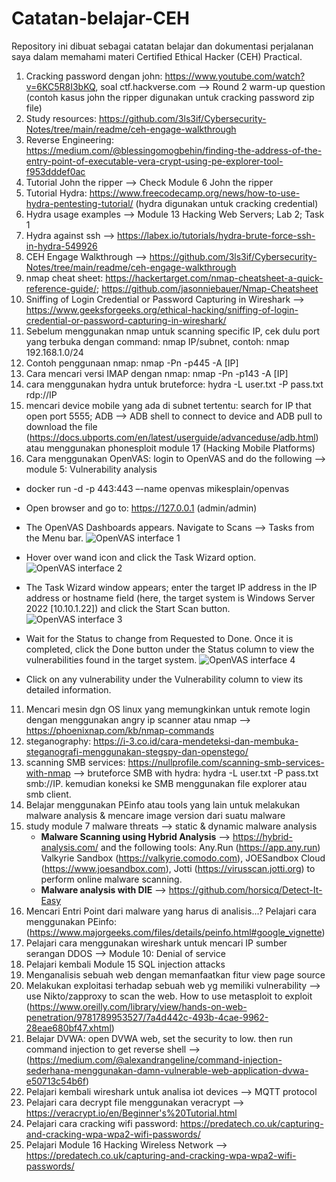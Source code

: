 # Catatan-belajar-CEH
Repository ini dibuat sebagai catatan belajar dan dokumentasi perjalanan saya dalam memahami materi Certified Ethical Hacker (CEH) Practical.

1. Cracking password dengan john: https://www.youtube.com/watch?v=6KC5R8I3bKQ, soal ctf.hackverse.com --> Round 2 warm-up question (contoh kasus john the ripper digunakan untuk cracking password zip file)
2. Study resources: https://github.com/3ls3if/Cybersecurity-Notes/tree/main/readme/ceh-engage-walkthrough
3. Reverse Engineering: https://medium.com/@blessingomogbehin/finding-the-address-of-the-entry-point-of-executable-vera-crypt-using-pe-explorer-tool-f953dddef0ac
4. Tutorial John the ripper --> Check Module 6 John the ripper 
5. Tutorial Hydra: https://www.freecodecamp.org/news/how-to-use-hydra-pentesting-tutorial/ (hydra digunakan untuk cracking credential)
6. Hydra usage examples --> Module 13 Hacking Web Servers; Lab 2; Task 1
7. Hydra against ssh --> https://labex.io/tutorials/hydra-brute-force-ssh-in-hydra-549926
8. CEH Engage Walkthrough --> https://github.com/3ls3if/Cybersecurity-Notes/tree/main/readme/ceh-engage-walkthrough
9. nmap cheat sheet: https://hackertarget.com/nmap-cheatsheet-a-quick-reference-guide/; https://github.com/jasonniebauer/Nmap-Cheatsheet
10. Sniffing of Login Credential or Password Capturing in Wireshark --> https://www.geeksforgeeks.org/ethical-hacking/sniffing-of-login-credential-or-password-capturing-in-wireshark/
11. Sebelum menggunakan nmap untuk scanning specific IP, cek dulu port yang terbuka dengan command: nmap IP/subnet, contoh: nmap 192.168.1.0/24
12. Contoh penggunaan nmap: nmap -Pn -p445 -A [IP]
13. Cara mencari versi IMAP dengan nmap: nmap -Pn -p143 -A [IP]
14. cara menggunakan hydra untuk bruteforce: hydra -L user.txt -P pass.txt rdp://IP
15. mencari device mobile yang ada di subnet tertentu: search for IP that open port 5555; ADB --> ADB shell to connect to device and ADB pull to download the file (https://docs.ubports.com/en/latest/userguide/advanceduse/adb.html) atau menggunakan phonesploit module 17 (Hacking Mobile Platforms)
16. Cara menggunakan OpenVAS: login to OpenVAS and do the following --> module 5: Vulnerability analysis
   -  docker run -d -p 443:443 –-name openvas mikesplain/openvas
   -  Open browser and go to: https://127.0.0.1 (admin/admin)
   -  The OpenVAS Dashboards appears. Navigate to Scans --> Tasks from the Menu bar.
      ![OpenVAS interface 1](https://github.com/user-attachments/assets/20a88f49-9d00-48e9-b0f1-0d7d6140bd19)

   -  Hover over wand icon and click the Task Wizard option.
      ![OpenVAS interface 2](https://github.com/user-attachments/assets/d88d8fbd-1a86-45cd-88c2-8ef5c7949be1)

   -  The Task Wizard window appears; enter the target IP address in the IP address or hostname field (here, the target system is Windows Server 2022 [10.10.1.22]) and click the Start Scan button.
      ![OpenVAS interface 3](https://github.com/user-attachments/assets/52060a7a-2a4f-400c-a9ac-5bfba4d78efc)

   - Wait for the Status to change from Requested to Done. Once it is completed, click the Done button under the Status column to view the vulnerabilities found in the target system.
     ![OpenVAS interface 4](https://github.com/user-attachments/assets/28cbf9e0-f4c1-4cf1-ae97-4eb3d4ec0f6c)

   - Click on any vulnerability under the Vulnerability column to view its detailed information.
 11. Mencari mesin dgn OS linux yang memungkinkan untuk remote login dengan menggunakan angry ip scanner atau nmap --> https://phoenixnap.com/kb/nmap-commands
 12. steganography: https://i-3.co.id/cara-mendeteksi-dan-membuka-steganografi-menggunakan-stegspy-dan-openstego/
 13. scanning SMB services: https://nullprofile.com/scanning-smb-services-with-nmap --> bruteforce SMB with hydra: hydra -L user.txt -P pass.txt smb://IP. kemudian koneksi ke SMB menggunakan file explorer atau smb client.
 14. Belajar menggunakan PEinfo atau tools yang lain untuk melakukan malware analysis & mencare image version dari suatu malware
 15. study module 7 malware threats --> static & dynamic malware analysis
     - **Malware Scanning using Hybrid Analysis** --> https://hybrid-analysis.com/ and the following tools: Any.Run (https://app.any.run) Valkyrie Sandbox (https://valkyrie.comodo.com), JOESandbox Cloud (https://www.joesandbox.com), Jotti (https://virusscan.jotti.org) to perform online malware scanning.
     - **Malware analysis with DIE** --> https://github.com/horsicq/Detect-It-Easy
 16. Mencari Entri Point dari malware yang harus di analisis...? Pelajari cara menggunakan PEinfo: (https://www.majorgeeks.com/files/details/peinfo.html#google_vignette)
 17. Pelajari cara menggunakan wireshark untuk mencari IP sumber serangan DDOS --> Module 10: Denial of service
 18. Pelajari kembali Module 15 SQL injection attacks
 19. Menganalisis sebuah web dengan memanfaatkan fitur view page source
 20. Melakukan exploitasi terhadap sebuah web yg memiliki vulnerability --> use Nikto/zapproxy to scan the web.  How to use metasploit to exploit (https://www.oreilly.com/library/view/hands-on-web-penetration/9781789953527/7a4d442c-493b-4cae-9962-28eae680bf47.xhtml)
 21. Belajar DVWA: open DVWA web, set the security to low. then run command injection to get reverse shell --> (https://medium.com/@alexandrangeline/command-injection-sederhana-menggunakan-damn-vulnerable-web-application-dvwa-e50713c54b6f)
 22. Pelajari kembali wireshark untuk analisa iot devices --> MQTT protocol
 23. Pelajari cara decrypt file menggunakan veracrypt --> https://veracrypt.io/en/Beginner's%20Tutorial.html
 24. Pelajari cara cracking wifi password: https://predatech.co.uk/capturing-and-cracking-wpa-wpa2-wifi-passwords/
 25. Pelajari Module 16 Hacking Wireless Network --> https://predatech.co.uk/capturing-and-cracking-wpa-wpa2-wifi-passwords/

